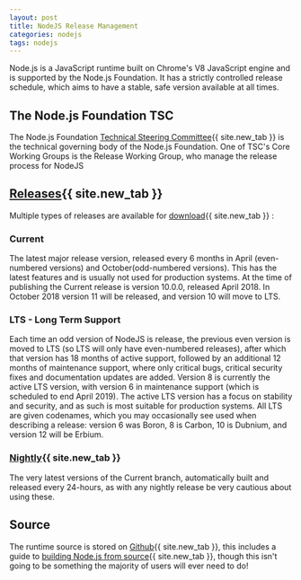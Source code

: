 ```yaml
---
layout: post
title: NodeJS Release Management
categories: nodejs
tags: nodejs
---
```


Node.js is a JavaScript runtime built on Chrome's V8 JavaScript engine and is supported by the Node.js Foundation.  It has a strictly controlled release schedule, which aims to have a stable, safe version available at all times.

<!--more-->

## The Node.js Foundation TSC

The Node.js Foundation [Technical Steering Committee](https://github.com/nodejs/TSC){{ site.new_tab }} is the technical governing body of the Node.js Foundation.  One of TSC's Core Working Groups is the Release Working Group, who manage the release process for NodeJS

## [Releases](https://github.com/nodejs/Release){{ site.new_tab }}

Multiple types of releases are available for [download](https://nodejs.org/en/download/){{ site.new_tab }} :

### Current

The latest major release version, released every 6 months in April (even-numbered versions) and October(odd-numbered versions).  This has the latest features and is usually not used for production systems.  At the time of publishing the Current release is version 10.0.0, released April 2018.  In October 2018 version 11 will be released, and version 10 will move to LTS.

### LTS - Long Term Support

Each time an odd version of NodeJS is release, the previous even version is moved to LTS (so LTS will only have even-numbered releases), after which that version has 18 months of active support, followed by an additional 12 months of maintenance support, where only critical bugs, critical security fixes and documentation updates are added.  Version 8 is currently the active LTS version, with version 6 in maintenance support (which is scheduled to end April 2019).  The active LTS version has a focus on stability and security, and as such is most suitable for production systems.
All LTS are given codenames, which you may occasionally see used when describing a release: version 6 was Boron, 8 is Carbon, 10 is Dubnium, and version 12 will be Erbium.

### [Nightly](https://nodejs.org/download/nightly/){{ site.new_tab }}

The very latest versions of the Current branch, automatically built and released every 24-hours, as with any nightly release be very cautious about using these.

## Source

The runtime source is stored on [Github](https://github.com/nodejs/node){{ site.new_tab }}, this includes a guide to [building Node.js from source](https://github.com/nodejs/node/blob/master/BUILDING.md){{ site.new_tab }}, though this isn't going to be something the majority of users will ever need to do!
